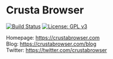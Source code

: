 # Crusta Browser
[![Build Status](https://travis-ci.com/Tarptaeya/Crusta.svg?token=ize2UvjwqamVyU9oc7R5&branch=master)](https://travis-ci.com/Tarptaeya/Crusta)
[![License: GPL v3](https://img.shields.io/badge/License-GPL%20v3-blue.svg)](https://www.gnu.org/licenses/gpl-3.0)

Homepage: https://crustabrowser.com  
Blog: https://crustabrowser.com/blog  
Twitter: https://twitter.com/crustabrowser

